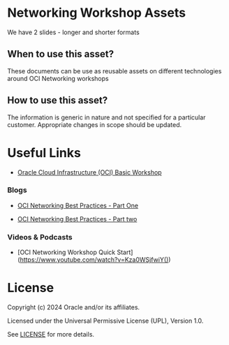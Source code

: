 # Networking Workshop Assets

We have 2 slides - longer and shorter formats

## When to use this asset?
These documents can be use as reusable assets on different technologies around OCI Networking workshops

## How to use this asset?
The information is generic in nature and not specified for a particular customer. Appropriate changes in scope should be updated.



# Useful Links


 - [Oracle Cloud Infrastructure (OCI) Basic Workshop](https://learn.oracle.com/ols/event/oracle-cloud-infrastructure-oci-basic-workshop/89350/126248/197976)


 
### Blogs
 
- [OCI Networking Best Practices - Part One](https://www.ateam-oracle.com/post/oci-networking-best-practices-recommendations-and-tips---part-one---general-oci-networking)

- [OCI Networking Best Practices - Part two](https://www.ateam-oracle.com/post/oci-networking-best-practices---part-two---oci-network-security)


### Videos & Podcasts

- [OCI Networking Workshop Quick Start] (https://www.youtube.com/watch?v=Kza0WSjfwiY())

# License

Copyright (c) 2024 Oracle and/or its affiliates.

Licensed under the Universal Permissive License (UPL), Version 1.0.

See [LICENSE](https://github.com/oracle-devrel/technology-engineering/blob/main/LICENSE) for more details.
